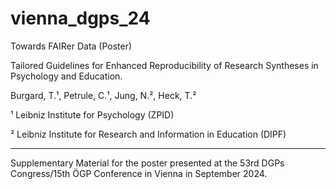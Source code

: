 # vienna_dgps_24
Towards FAIRer Data (Poster)


Tailored Guidelines for Enhanced Reproducibility of Research Syntheses in Psychology and Education.

Burgard, T.¹, Petrule, C.¹, Jung, N.², Heck, T.²

¹ Leibniz Institute for Psychology (ZPID)

² Leibniz Institute for Research and Information in Education (DIPF)	

---

Supplementary Material for the poster presented at the 53rd DGPs Congress/15th ÖGP Conference in Vienna in September 2024.

